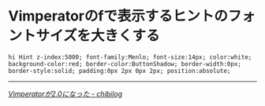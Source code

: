 # <span>Vimperatorのfで表示するヒントの</span><span>フォントサイズを大きくする</span>

~~~ vim
hi Hint z-index:5000; font-family:Menlo; font-size:14px; color:white; background-color:red; border-color:ButtonShadow; border-width:0px; border-style:solid; padding:0px 2px 0px 2px; position:absolute;
~~~

* * *

<cite>[Vimperatorが2.0になった - chibilog](http://chibilog.name/0351)</cite>
